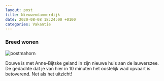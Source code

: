 ```yaml
---
layout: post
title: Nieuwendammerdijk
date: 2020-08-08 18:24:00 +0100
categories: Vakantie
---
```


### Breed wonen

![oostmahorn](https://prisse.net/oostmahorn.jpg)  

Douwe is met Anne-Bijtske geland in zijn nieuwe huis aan de lauwerszee. De gedachte dat je van hier in 10 minuten het oostelijk wad opvaart is betoverend. Net als het uitzicht!
